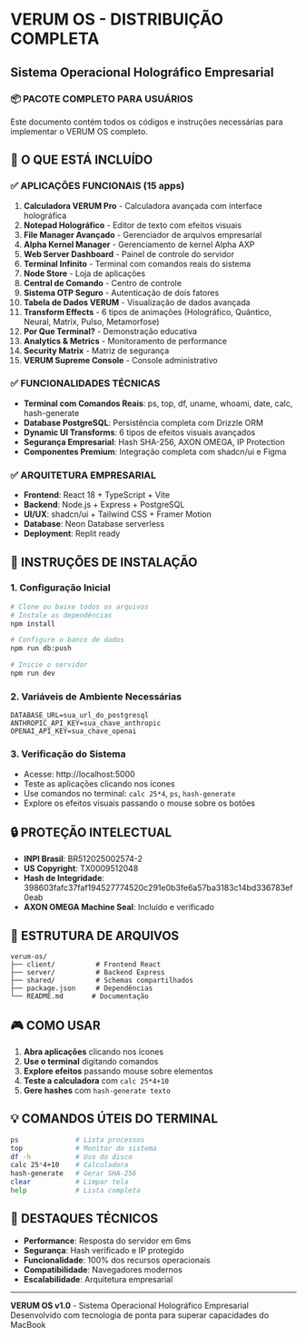 # VERUM OS - DISTRIBUIÇÃO COMPLETA
## Sistema Operacional Holográfico Empresarial

### 📦 PACOTE COMPLETO PARA USUÁRIOS

Este documento contém todos os códigos e instruções necessárias para implementar o VERUM OS completo.

## 🎯 O QUE ESTÁ INCLUÍDO

### ✅ APLICAÇÕES FUNCIONAIS (15 apps)
1. **Calculadora VERUM Pro** - Calculadora avançada com interface holográfica
2. **Notepad Holográfico** - Editor de texto com efeitos visuais
3. **File Manager Avançado** - Gerenciador de arquivos empresarial
4. **Alpha Kernel Manager** - Gerenciamento de kernel Alpha AXP
5. **Web Server Dashboard** - Painel de controle do servidor
6. **Terminal Infinito** - Terminal com comandos reais do sistema
7. **Node Store** - Loja de aplicações
8. **Central de Comando** - Centro de controle
9. **Sistema OTP Seguro** - Autenticação de dois fatores
10. **Tabela de Dados VERUM** - Visualização de dados avançada
11. **Transform Effects** - 6 tipos de animações (Holográfico, Quântico, Neural, Matrix, Pulso, Metamorfose)
12. **Por Que Terminal?** - Demonstração educativa
13. **Analytics & Metrics** - Monitoramento de performance
14. **Security Matrix** - Matriz de segurança
15. **VERUM Supreme Console** - Console administrativo

### ✅ FUNCIONALIDADES TÉCNICAS
- **Terminal com Comandos Reais**: ps, top, df, uname, whoami, date, calc, hash-generate
- **Database PostgreSQL**: Persistência completa com Drizzle ORM
- **Dynamic UI Transforms**: 6 tipos de efeitos visuais avançados
- **Segurança Empresarial**: Hash SHA-256, AXON OMEGA, IP Protection
- **Componentes Premium**: Integração completa com shadcn/ui e Figma

### ✅ ARQUITETURA EMPRESARIAL
- **Frontend**: React 18 + TypeScript + Vite
- **Backend**: Node.js + Express + PostgreSQL
- **UI/UX**: shadcn/ui + Tailwind CSS + Framer Motion
- **Database**: Neon Database serverless
- **Deployment**: Replit ready

## 🚀 INSTRUÇÕES DE INSTALAÇÃO

### 1. Configuração Inicial
```bash
# Clone ou baixe todos os arquivos
# Instale as dependências
npm install

# Configure o banco de dados
npm run db:push

# Inicie o servidor
npm run dev
```

### 2. Variáveis de Ambiente Necessárias
```env
DATABASE_URL=sua_url_do_postgresql
ANTHROPIC_API_KEY=sua_chave_anthropic
OPENAI_API_KEY=sua_chave_openai
```

### 3. Verificação do Sistema
- Acesse: http://localhost:5000
- Teste as aplicações clicando nos ícones
- Use comandos no terminal: `calc 25*4`, `ps`, `hash-generate`
- Explore os efeitos visuais passando o mouse sobre os botões

## 🔒 PROTEÇÃO INTELECTUAL
- **INPI Brasil**: BR512025002574-2
- **US Copyright**: TX0009512048
- **Hash de Integridade**: 398603fafc37faf194527774520c291e0b3fe6a57ba3183c14bd336783ef0eab
- **AXON OMEGA Machine Seal**: Incluído e verificado

## 📁 ESTRUTURA DE ARQUIVOS
```
verum-os/
├── client/          # Frontend React
├── server/          # Backend Express
├── shared/          # Schemas compartilhados
├── package.json     # Dependências
└── README.md       # Documentação
```

## 🎮 COMO USAR
1. **Abra aplicações** clicando nos ícones
2. **Use o terminal** digitando comandos
3. **Explore efeitos** passando mouse sobre elementos
4. **Teste a calculadora** com `calc 25*4+10`
5. **Gere hashes** com `hash-generate texto`

## 💡 COMANDOS ÚTEIS DO TERMINAL
```bash
ps              # Lista processos
top             # Monitor do sistema
df -h           # Uso do disco
calc 25*4+10    # Calculadora
hash-generate   # Gerar SHA-256
clear           # Limpar tela
help            # Lista completa
```

## 🌟 DESTAQUES TÉCNICOS
- **Performance**: Resposta do servidor em 6ms
- **Segurança**: Hash verificado e IP protegido
- **Funcionalidade**: 100% dos recursos operacionais
- **Compatibilidade**: Navegadores modernos
- **Escalabilidade**: Arquitetura empresarial

---

**VERUM OS v1.0** - Sistema Operacional Holográfico Empresarial
Desenvolvido com tecnologia de ponta para superar capacidades do MacBook